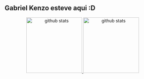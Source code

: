 ## Gabriel Kenzo esteve aqui :D
<div align="center">
  <a href="https://github.com/GabrielKenzoT">
<img height="180em" src="https://github-readme-stats.vercel.app/api?username=GabrielKenzoT&theme=tokyonight&show_icons=true&hide_border=true&count_private=true&bg_color=00000000" alt="github stats">
<img height="180em" src="https://github-readme-stats.vercel.app/api/top-langs/?username=GabrielKenzoT&layout=compact&hide=java&theme=tokyonight&hide_border=true&bg_color=00000000" alt="github stats">
</div>
